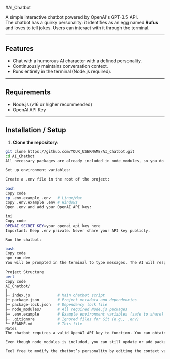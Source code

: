#AI_Chatbot

A simple interactive chatbot powered by OpenAI's GPT-3.5 API.  
The chatbot has a quirky personality: it identifies as an egg named **Rufus** and loves to tell jokes. Users can interact with it through the terminal.

---

## Features

- Chat with a humorous AI character with a defined personality.
- Continuously maintains conversation context.
- Runs entirely in the terminal (Node.js required).

---

## Requirements

- Node.js (v16 or higher recommended)
- OpenAI API Key

---

## Installation / Setup

1. **Clone the repository**:

```bash
git clone https://github.com/YOUR_USERNAME/AI_Chatbot.git
cd AI_Chatbot
All necessary packages are already included in node_modules, so you do not need to run npm install.

Set up environment variables:

Create a .env file in the root of the project:

bash
Copy code
cp .env.example .env   # Linux/Mac
copy .env.example .env # Windows
Open .env and add your OpenAI API key:

ini
Copy code
OPENAI_SECRET_KEY=your_openai_api_key_here
Important: Keep .env private. Never share your API key publicly.

Run the chatbot:

bash
Copy code
npm run dev
You will be prompted in the terminal to type messages. The AI will respond and maintain the conversation.

Project Structure
perl
Copy code
AI_Chatbot/
│
├─ index.js            # Main chatbot script
├─ package.json        # Project metadata and dependencies
├─ package-lock.json   # Dependency lock file
├─ node_modules/       # All required Node.js packages
├─ .env.example        # Example environment variables (safe to share)
├─ .gitignore          # Ignored files for Git (e.g., .env)
└─ README.md           # This file
Notes
The chatbot requires a valid OpenAI API key to function. You can obtain one from OpenAI.

Even though node_modules is included, you can still update or add packages using npm install <package>.

Feel free to modify the chatbot’s personality by editing the context variable in index.js.

